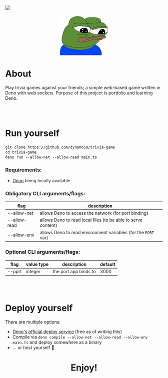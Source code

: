 ![](https://img.shields.io/badge/Version-1.0.0-blue?style=flat-square&logo=deno)

<center>

![APU - Logo](./public/img/apu.webp)

</center>

# About

Play trivia games against your friends; a simple web-based game written in Deno with web sockets. Purpose of this project is portfolio and learning Deno.

<br><br>

# Run yourself

```
git clone https://github.com/dynamo58/trivia-game
cd trivia-game
deno run --allow-net --allow-read main.ts
```

### Requirements:

* [Deno](https://deno.land/) being locally available

### Obligatory CLI arguments/flags:

<center>

| flag         | description                                                    |
| ---          | ---                                                            |
| --allow-net  | allows Deno to access the network (for port binding)           |
| --allow-read | allows Deno to read local files (to be able to serve content)  |
| --allow-env  | allows Deno to read environment variables (for the `PORT` var) |

</center>

### Optional CLI arguments/flags:

<center>

| flag     | value type | description           | default |
| ---      | ---        | ---                   | ---     |
| --pprt   | integer    | the port app binds to | 3000    |

</center>

<br><br>

# Deploy yourself

There are multiple options:
* [Deno's official deploy service](https://deno.com/deploy) (free as of writing this)
* Compile via `deno compile --allow-net --allow-read --allow-env main.ts` and deploy somewhere as a binary
* ... or host yourself 🤷

<center><h1>Enjoy!</h1></center>
